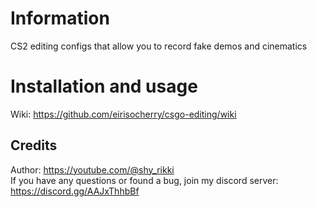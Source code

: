 # Information
CS2 editing configs that allow you to record fake demos and cinematics  

# Installation and usage
Wiki: https://github.com/eirisocherry/csgo-editing/wiki  

## Credits
Author: https://youtube.com/@shy_rikki  
If you have any questions or found a bug, join my discord server: https://discord.gg/AAJxThhbBf  
